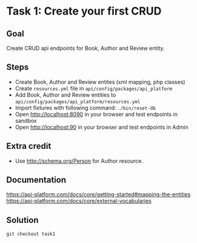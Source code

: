 Task 1: Create your first CRUD
=============================

Goal
----
Create CRUD api endpoints for Book, Author and Review entity.

Steps
-----
- Create Book, Author and Review entites (xml mapping, php classes)
- Create `resources.yml` file in `api/config/packages/api_platform`
- Add Book, Author and Review entities to `api/config/packages/api_platform/resources.yml`
- Import fixtures with following command: `./bin/reset-db`
- Open [http://localhost:8090](http://localhost:8090) in your browser and test endpoints in sandbox
- Open [http://localhost:90](http://localhost:90) in your browser and test endpoints in Admin

Extra credit
------------
- Use http://schema.org/Person for Author resource.

Documentation
-----
https://api-platform.com/docs/core/getting-started#mapping-the-entities
https://api-platform.com/docs/core/external-vocabularies

Solution
--------
`git checkout task1`